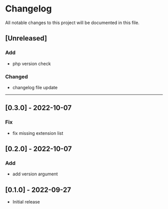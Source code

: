 # Changelog

All notable changes to this project will be documented in this file.

## [Unreleased]
### Add
- php version check
### Changed
- changelog file update

---

## [0.3.0] - 2022-10-07
### Fix 
- fix missing extension list

## [0.2.0] - 2022-10-07
### Add
- add version argument

## [0.1.0] - 2022-09-27
- Initial release
